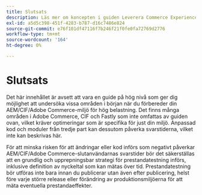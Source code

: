 ```yaml
---
title: Slutsats
description: Läs mer om koncepten i guiden Leverera Commerce Experience at Scale.
exl-id: a5d5c398-451f-4283-b787-d16c7486e824
source-git-commit: e76f101df47116f7b246f21f0fe0fa72769d2776
workflow-type: tm+mt
source-wordcount: '164'
ht-degree: 0%

---
```


# Slutsats

Det här innehållet är avsett att vara en guide på hög nivå som ger dig möjlighet att undersöka vissa områden i början när du förbereder din AEM/CIF/Adobe Commerce-miljö för hög belastning. Det finns många områden i Adobe Commerce, CIF och Fastly som inte omfattas av guiden ovan, vilket kräver optimeringar som är specifika för just din miljö. Anpassad kod och moduler från tredje part kan dessutom påverka svarstiderna, vilket inte kan beskrivas här.

För att minska risken för att ändringar eller kod införs som negativt påverkar AEM/CIF/Adobe Commerce-slutanvändarnas svarstider bör det säkerställas att en grundlig och upprepningsbar strategi för prestandatestning införs, inklusive definition av nyckeltal som kan mätas över tid. Prestandatestning bör utföras inte bara innan du publicerar utan även efter publicering, helst före varje större release eller förändring av produktionsmiljöerna för att mäta eventuella prestandaeffekter.
